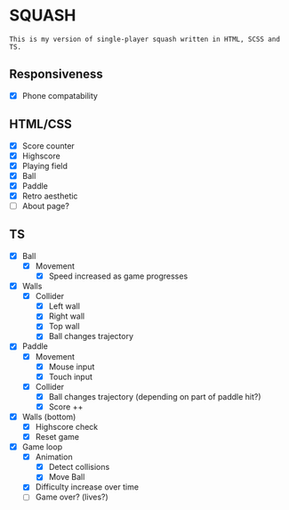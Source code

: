 # SQUASH

    This is my version of single-player squash written in HTML, SCSS and TS.

## Responsiveness

- [x] Phone compatability

## HTML/CSS

- [x] Score counter
- [x] Highscore
- [x] Playing field
- [x] Ball
- [x] Paddle
- [x] Retro aesthetic
- [ ] About page?

## TS

- [x] Ball
  - [x] Movement
    - [x] Speed increased as game progresses
- [x] Walls
  - [x] Collider
    - [x] Left wall
    - [x] Right wall
    - [x] Top wall
    - [x] Ball changes trajectory
- [x] Paddle
  - [x] Movement
    - [x] Mouse input
    - [x] Touch input
  - [x] Collider
    - [x] Ball changes trajectory (depending on part of paddle hit?)
    - [x] Score ++
- [x] Walls (bottom)
  - [x] Highscore check
  - [x] Reset game
- [x] Game loop
  - [x] Animation
    - [x] Detect collisions
    - [x] Move Ball
  - [x] Difficulty increase over time
  - [ ] Game over? (lives?)

